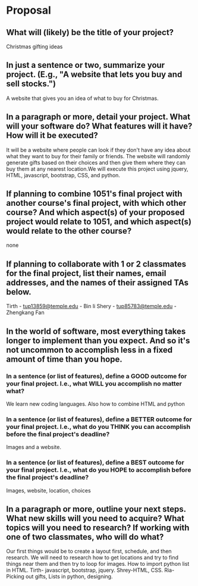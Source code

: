 # Proposal

## What will (likely) be the title of your project?

Christmas gifting ideas

## In just a sentence or two, summarize your project. (E.g., "A website that lets you buy and sell stocks.")

A website that gives you an idea of what to buy for Christmas.

## In a paragraph or more, detail your project. What will your software do? What features will it have? How will it be executed?

It will be a website where people can look if they don't have any idea about what they want to buy for their family or friends. The website will randomly generate gifts based on their choices and then give them where they can buy them at any nearest location.We will execute this project using jquery, HTML, javascript, bootstrap, CSS, and python.


## If planning to combine 1051's final project with another course's final project, with which other course? And which aspect(s) of your proposed project would relate to 1051, and which aspect(s) would relate to the other course?

none

## If planning to collaborate with 1 or 2 classmates for the final project, list their names, email addresses, and the names of their assigned TAs below.

Tirth - tup13859@temple.edu - Bin li
Shery - tup85783@temple.edu - Zhengkang Fan


## In the world of software, most everything takes longer to implement than you expect. And so it's not uncommon to accomplish less in a fixed amount of time than you hope.

### In a sentence (or list of features), define a GOOD outcome for your final project. I.e., what WILL you accomplish no matter what?

We learn new coding languages. Also how to combine HTML and python 


### In a sentence (or list of features), define a BETTER outcome for your final project. I.e., what do you THINK you can accomplish before the final project's deadline?
Images and a website.


### In a sentence (or list of features), define a BEST outcome for your final project. I.e., what do you HOPE to accomplish before the final project's deadline?
Images, website, location, choices

## In a paragraph or more, outline your next steps. What new skills will you need to acquire? What topics will you need to research? If working with one of two classmates, who will do what?

Our first things would be to create a layout first, schedule, and then research. We will need to research how to get locations and try to find things near them and then try to loop for images. How to import python list in HTML.
Tirth- javascript, bootstrap, jquery.
Shrey-HTML, CSS.
Ria- Picking out gifts, Lists in python, designing.
